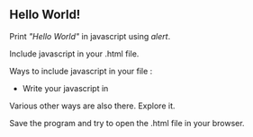## Hello World!  

Print *"Hello World"* in javascript using *alert*.  

Include javascript in your .html file.  

Ways to include javascript in your file :  
  * Write your javascript in <script> tag in <head> of html file.  
  * Include the javascript in your html. Eg.  <script src="myScript.js"></script>  

Various other ways are also there. Explore it.  

Save the program and try to open the .html file in your browser.